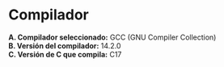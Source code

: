 # Compilador
**A. Compilador seleccionado:** GCC (GNU Compiler Collection)  
**B. Versión del compilador:** 14.2.0  
**C. Versión de C que compila:** C17 

